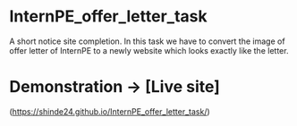 # InternPE_offer_letter_task
A short notice site completion. In this task we have to convert the image of offer letter of InternPE to a newly website which looks exactly like the letter.

# Demonstration -> [Live site]
(https://shinde24.github.io/InternPE_offer_letter_task/)




